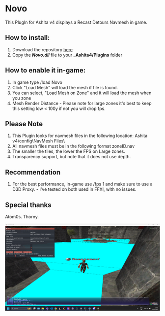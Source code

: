 
# Novo


This PlugIn for Ashita v4 displays a Recast Detours Navmesh in game.

## How to install:
1. Download the repository [here](https://github.com/xenonsmurf/Ashita-4-Plugins-and-Addons/archive/cf46b0f0dc5ac4840ee04133ba68499f6fd5cebc.zip)
2. Copy the **_Novo.dll_** file to your **_Ashita4/Plugins** folder

## How to enable it in-game:
1. In game type /load Novo
2. Click "Load Mesh" will load the mesh if file is found.
3. You can select, "Load Mesh on Zone" and it will load the mesh when you zone 
4. Mesh Render Distance - Please note for large zones it's best to keep this setting low < 100y
   if not you will drop fps. 
   
 ## Please Note 
 1. This Plugin looks for navmesh files in the following location: Ashita v4\config\NavMesh Files\
 2. All navmesh files must be in the following format zoneID.nav
 3. The smaller the tiles, the lower the FPS on Large zones.
 4. Transparency support, but note that it does not use depth.

 ## Recommendation
1. For the best performance, in-game use /fps 1 and make sure to use a D3D Proxy. - I've tested on both used in FFXI, with no issues.

## Special thanks
Atom0s.
Thorny.

![alt text](https://github.com/Xenonsmurf/Ashita-4-Plugins-and-Addons/blob/master/Novo/test1.png?raw=true)

